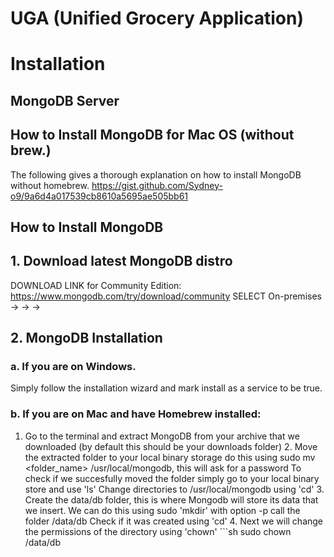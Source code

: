 # UGA (Unified Grocery Application)

# Installation
## MongoDB Server

## How to Install MongoDB for Mac OS (without brew.)
The following gives a thorough explanation on how to install MongoDB without homebrew.
https://gist.github.com/Sydney-o9/9a6d4a017539cb8610a5695ae505bb61

## How to Install MongoDB

## 1. Download latest MongoDB distro
DOWNLOAD LINK for Community Edition: https://www.mongodb.com/try/download/community
SELECT On-premises -> <Newest Version> -> <Your OS> -> <Your Prefered Arhiving format>

## 2. MongoDB Installation
### a. If you are on Windows.
Simply follow the installation wizard and mark install as a service to be true.
### b. If you are on Mac and have Homebrew installed:
  1.  Go to the terminal and extract MongoDB from your archive that we downloaded (by default this should be your downloads folder)  2.  Move the extracted folder to your local binary storage do this using sudo mv <folder_name> /usr/local/mongodb, this will ask for a password  To check if we succesfully moved the folder simply go to your local binary store and use 'ls'  Change directories to /usr/local/mongodb using 'cd'  3.  Create the data/db folder, this is where Mongodb will store its data that we insert.  We can do this using sudo 'mkdir' with option -p call the folder /data/db  Check if it was created using 'cd'  4.  Next we will change the permissions of the directory using 'chown'  ```sh
  sudo chown <user-name> /data/db
  ```
  
  
  
  
